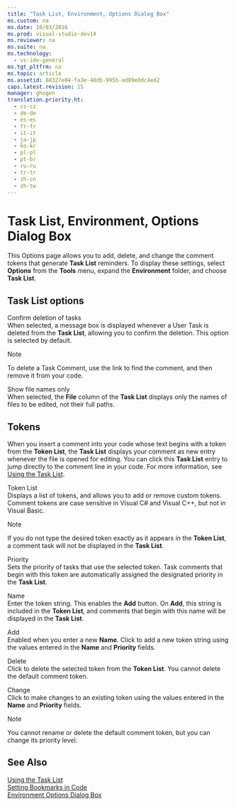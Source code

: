 ```yaml
---
title: "Task List, Environment, Options Dialog Box"
ms.custom: na
ms.date: 10/03/2016
ms.prod: visual-studio-dev14
ms.reviewer: na
ms.suite: na
ms.technology: 
  - vs-ide-general
ms.tgt_pltfrm: na
ms.topic: article
ms.assetid: 88327e04-fa3e-48db-995b-ad89e0dc4ed2
caps.latest.revision: 15
manager: ghogen
translation.priority.ht: 
  - cs-cz
  - de-de
  - es-es
  - fr-fr
  - it-it
  - ja-jp
  - ko-kr
  - pl-pl
  - pt-br
  - ru-ru
  - tr-tr
  - zh-cn
  - zh-tw
---
```

# Task List, Environment, Options Dialog Box
This Options page allows you to add, delete, and change the comment tokens that generate **Task List** reminders. To display these settings, select **Options** from the **Tools** menu, expand the **Environment** folder, and choose **Task List**.  
  
## Task List options  
 Confirm deletion of tasks  
 When selected, a message box is displayed whenever a User Task is deleted from the **Task List**, allowing you to confirm the deletion. This option is selected by default.  
  
> [!NOTE]
>  To delete a Task Comment, use the link to find the comment, and then remove it from your code.  
  
 Show file names only  
 When selected, the **File** column of the **Task List** displays only the names of files to be edited, not their full paths.  
  
## Tokens  
 When you insert a comment into your code whose text begins with a token from the **Token List**, the **Task List** displays your comment as new entry whenever the file is opened for editing. You can click this **Task List** entry to jump directly to the comment line in your code. For more information, see [Using the Task List](../VS_IDE/Using-the-Task-List.md).  
  
 Token List  
 Displays a list of tokens, and allows you to add or remove custom tokens. Comment tokens are case sensitive in Visual C# and Visual C++, but not in Visual Basic.  
  
> [!NOTE]
>  If you do not type the desired token exactly as it appears in the **Token List**, a comment task will not be displayed in the **Task List**.  
  
 Priority  
 Sets the priority of tasks that use the selected token. Task comments that begin with this token are automatically assigned the designated priority in the **Task List**.  
  
 Name  
 Enter the token string. This enables the **Add** button. On **Add**, this string is included in the **Token List**, and comments that begin with this name will be displayed in the **Task List**.  
  
 Add  
 Enabled when you enter a new **Name**. Click to add a new token string using the values entered in the **Name** and **Priority** fields.  
  
 Delete  
 Click to delete the selected token from the **Token List**. You cannot delete the default comment token.  
  
 Change  
 Click to make changes to an existing token using the values entered in the **Name** and **Priority** fields.  
  
> [!NOTE]
>  You cannot rename or delete the default comment token, but you can change its priority level.  
  
## See Also  
 [Using the Task List](../VS_IDE/Using-the-Task-List.md)   
 [Setting Bookmarks in Code](../VS_IDE/Setting-Bookmarks-in-Code.md)   
 [Environment Options Dialog Box](../VS_IDE/Environment-Options-Dialog-Box.md)